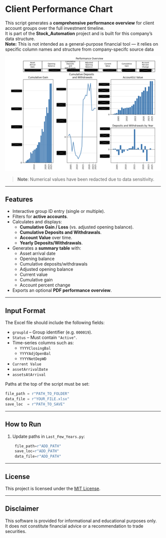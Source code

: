 # Client Performance Chart

This script generates a **comprehensive performance overview** for client account groups over the full investment timeline.  
It is part of the **Stock_Automation** project and is built for this company’s data structure.  
**Note:** This is not intended as a general-purpose financial tool — it relies on specific column names and structure from company-specifc source data

![Screenshot](./Performance_Chart_Output.png)

> **Note**: Numerical values have been redacted due to data sensitivity.
---

## Features
- Interactive group ID entry (single or multiple).  
- Filters for **active accounts**.  
- Calculates and displays:
  - **Cumulative Gain / Loss** (vs. adjusted opening balance).  
  - **Cumulative Deposits and Withdrawals**.  
  - **Account Value** over time.  
  - **Yearly Deposits/Withdrawals**.  
- Generates a **summary table** with:
  - Asset arrival date  
  - Opening balance  
  - Cumulative deposits/withdrawals  
  - Adjusted opening balance  
  - Current value  
  - Cumulative gain  
  - Account percent change  
- Exports an optional **PDF performance overview**.

---

## Input Format
The Excel file should include the following fields:

- `groupld` – Group identifier (e.g. `000019`).  
- `Status` – Must contain `"Active"`.  
- Time-series columns such as:
  - `YYYYClosingBal`  
  - `YYYYAdjOpenBal`  
  - `YYYYNetDepWD`  
- `Current Value`  
- `assetArrivalDate`  
- `assetsAtArrival`  

Paths at the top of the script must be set:

```python
file_path = r"PATH_TO_FOLDER"
data_file = r"YOUR_FILE.xlsx"
save_loc  = r"PATH_TO_SAVE"
```

---

## How to Run
1. Update paths in `Last_Few_Years.py`:
   ```python
    file_path=r"ADD_PATH"
    save_loc=r"ADD_PATH"
    data_file=r"ADD_PATH"
   ```

---

## License

This project is licensed under the [MIT License](../LICENSE).

---

## Disclaimer

This software is provided for informational and educational purposes only.  
It does not constitute financial advice or a recommendation to trade securities.










